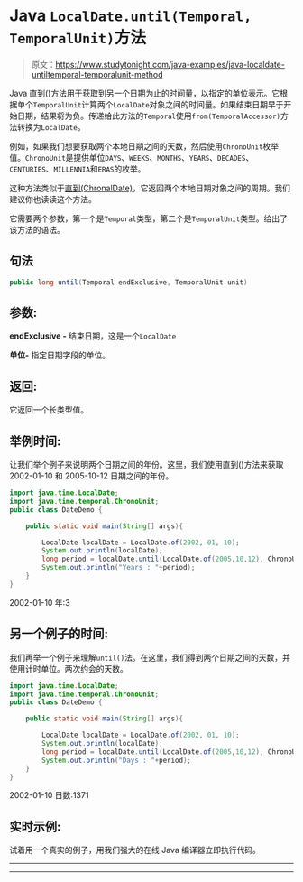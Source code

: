 # Java `LocalDate.until(Temporal, TemporalUnit)`方法

> 原文：<https://www.studytonight.com/java-examples/java-localdate-untiltemporal-temporalunit-method>

Java 直到()方法用于获取到另一个日期为止的时间量，以指定的单位表示。它根据单个`TemporalUnit`计算两个`LocalDate`对象之间的时间量。如果结束日期早于开始日期，结果将为负。传递给此方法的`Temporal`使用`from(TemporalAccessor)`方法转换为`LocalDate`。

例如，如果我们想要获取两个本地日期之间的天数，然后使用`ChronoUnit`枚举值。`ChronoUnit`是提供单位`DAYS`、`WEEKS`、`MONTHS`、`YEARS`、`DECADES`、`CENTURIES`、`MILLENNIA`和`ERAS`的枚举。

这种方法类似于[直到(ChronalDate)](https://www.studytonight.com/java-examples/java-localdate-untilchronolocaldate-method)，它返回两个本地日期对象之间的周期。我们建议你也读读这个方法。

它需要两个参数，第一个是`Temporal`类型，第二个是`TemporalUnit`类型。给出了该方法的语法。

## 句法

```java
public long until(Temporal endExclusive, TemporalUnit unit) 
```

## 参数:

**endExclusive -** 结束日期，这是一个`LocalDate`

**单位-** 指定日期字段的单位。

## 返回:

它返回一个长类型值。

## 举例时间:

让我们举个例子来说明两个日期之间的年份。这里，我们使用直到()方法来获取 2002-01-10 和 2005-10-12 日期之间的年份。

```java
import java.time.LocalDate;
import java.time.temporal.ChronoUnit;
public class DateDemo {

	public static void main(String[] args){  

		LocalDate localDate = LocalDate.of(2002, 01, 10);
		System.out.println(localDate);
		long period = localDate.until(LocalDate.of(2005,10,12), ChronoUnit.YEARS);
		System.out.println("Years : "+period);
	}
}
```

2002-01-10
年:3

## 另一个例子的时间:

我们再举一个例子来理解`until()`法。在这里，我们得到两个日期之间的天数，并使用计时单位。两次约会的天数。

```java
import java.time.LocalDate;
import java.time.temporal.ChronoUnit;
public class DateDemo {

	public static void main(String[] args){  

		LocalDate localDate = LocalDate.of(2002, 01, 10);
		System.out.println(localDate);
		long period = localDate.until(LocalDate.of(2005,10,12), ChronoUnit.DAYS);
		System.out.println("Days : "+period);
	}
}
```

2002-01-10
日数:1371

## 实时示例:

试着用一个真实的例子，用我们强大的在线 Java 编译器立即执行代码。

* * *

* * *
